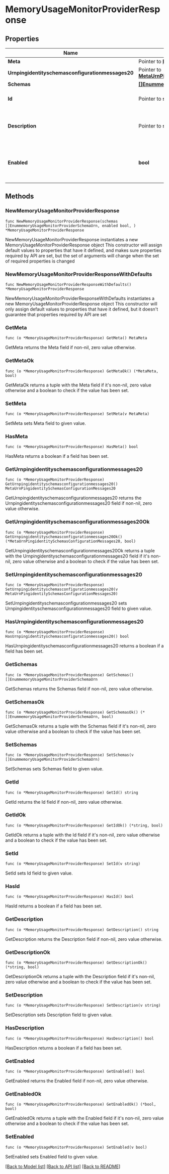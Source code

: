 # MemoryUsageMonitorProviderResponse

## Properties

Name | Type | Description | Notes
------------ | ------------- | ------------- | -------------
**Meta** | Pointer to [**MetaMeta**](MetaMeta.md) |  | [optional] 
**Urnpingidentityschemasconfigurationmessages20** | Pointer to [**MetaUrnPingidentitySchemasConfigurationMessages20**](MetaUrnPingidentitySchemasConfigurationMessages20.md) |  | [optional] 
**Schemas** | [**[]EnummemoryUsageMonitorProviderSchemaUrn**](EnummemoryUsageMonitorProviderSchemaUrn.md) |  | 
**Id** | Pointer to **string** | Name of the Monitor Provider | [optional] 
**Description** | Pointer to **string** | A description for this Monitor Provider | [optional] 
**Enabled** | **bool** | Indicates whether the Monitor Provider is enabled for use. | 

## Methods

### NewMemoryUsageMonitorProviderResponse

`func NewMemoryUsageMonitorProviderResponse(schemas []EnummemoryUsageMonitorProviderSchemaUrn, enabled bool, ) *MemoryUsageMonitorProviderResponse`

NewMemoryUsageMonitorProviderResponse instantiates a new MemoryUsageMonitorProviderResponse object
This constructor will assign default values to properties that have it defined,
and makes sure properties required by API are set, but the set of arguments
will change when the set of required properties is changed

### NewMemoryUsageMonitorProviderResponseWithDefaults

`func NewMemoryUsageMonitorProviderResponseWithDefaults() *MemoryUsageMonitorProviderResponse`

NewMemoryUsageMonitorProviderResponseWithDefaults instantiates a new MemoryUsageMonitorProviderResponse object
This constructor will only assign default values to properties that have it defined,
but it doesn't guarantee that properties required by API are set

### GetMeta

`func (o *MemoryUsageMonitorProviderResponse) GetMeta() MetaMeta`

GetMeta returns the Meta field if non-nil, zero value otherwise.

### GetMetaOk

`func (o *MemoryUsageMonitorProviderResponse) GetMetaOk() (*MetaMeta, bool)`

GetMetaOk returns a tuple with the Meta field if it's non-nil, zero value otherwise
and a boolean to check if the value has been set.

### SetMeta

`func (o *MemoryUsageMonitorProviderResponse) SetMeta(v MetaMeta)`

SetMeta sets Meta field to given value.

### HasMeta

`func (o *MemoryUsageMonitorProviderResponse) HasMeta() bool`

HasMeta returns a boolean if a field has been set.

### GetUrnpingidentityschemasconfigurationmessages20

`func (o *MemoryUsageMonitorProviderResponse) GetUrnpingidentityschemasconfigurationmessages20() MetaUrnPingidentitySchemasConfigurationMessages20`

GetUrnpingidentityschemasconfigurationmessages20 returns the Urnpingidentityschemasconfigurationmessages20 field if non-nil, zero value otherwise.

### GetUrnpingidentityschemasconfigurationmessages20Ok

`func (o *MemoryUsageMonitorProviderResponse) GetUrnpingidentityschemasconfigurationmessages20Ok() (*MetaUrnPingidentitySchemasConfigurationMessages20, bool)`

GetUrnpingidentityschemasconfigurationmessages20Ok returns a tuple with the Urnpingidentityschemasconfigurationmessages20 field if it's non-nil, zero value otherwise
and a boolean to check if the value has been set.

### SetUrnpingidentityschemasconfigurationmessages20

`func (o *MemoryUsageMonitorProviderResponse) SetUrnpingidentityschemasconfigurationmessages20(v MetaUrnPingidentitySchemasConfigurationMessages20)`

SetUrnpingidentityschemasconfigurationmessages20 sets Urnpingidentityschemasconfigurationmessages20 field to given value.

### HasUrnpingidentityschemasconfigurationmessages20

`func (o *MemoryUsageMonitorProviderResponse) HasUrnpingidentityschemasconfigurationmessages20() bool`

HasUrnpingidentityschemasconfigurationmessages20 returns a boolean if a field has been set.

### GetSchemas

`func (o *MemoryUsageMonitorProviderResponse) GetSchemas() []EnummemoryUsageMonitorProviderSchemaUrn`

GetSchemas returns the Schemas field if non-nil, zero value otherwise.

### GetSchemasOk

`func (o *MemoryUsageMonitorProviderResponse) GetSchemasOk() (*[]EnummemoryUsageMonitorProviderSchemaUrn, bool)`

GetSchemasOk returns a tuple with the Schemas field if it's non-nil, zero value otherwise
and a boolean to check if the value has been set.

### SetSchemas

`func (o *MemoryUsageMonitorProviderResponse) SetSchemas(v []EnummemoryUsageMonitorProviderSchemaUrn)`

SetSchemas sets Schemas field to given value.


### GetId

`func (o *MemoryUsageMonitorProviderResponse) GetId() string`

GetId returns the Id field if non-nil, zero value otherwise.

### GetIdOk

`func (o *MemoryUsageMonitorProviderResponse) GetIdOk() (*string, bool)`

GetIdOk returns a tuple with the Id field if it's non-nil, zero value otherwise
and a boolean to check if the value has been set.

### SetId

`func (o *MemoryUsageMonitorProviderResponse) SetId(v string)`

SetId sets Id field to given value.

### HasId

`func (o *MemoryUsageMonitorProviderResponse) HasId() bool`

HasId returns a boolean if a field has been set.

### GetDescription

`func (o *MemoryUsageMonitorProviderResponse) GetDescription() string`

GetDescription returns the Description field if non-nil, zero value otherwise.

### GetDescriptionOk

`func (o *MemoryUsageMonitorProviderResponse) GetDescriptionOk() (*string, bool)`

GetDescriptionOk returns a tuple with the Description field if it's non-nil, zero value otherwise
and a boolean to check if the value has been set.

### SetDescription

`func (o *MemoryUsageMonitorProviderResponse) SetDescription(v string)`

SetDescription sets Description field to given value.

### HasDescription

`func (o *MemoryUsageMonitorProviderResponse) HasDescription() bool`

HasDescription returns a boolean if a field has been set.

### GetEnabled

`func (o *MemoryUsageMonitorProviderResponse) GetEnabled() bool`

GetEnabled returns the Enabled field if non-nil, zero value otherwise.

### GetEnabledOk

`func (o *MemoryUsageMonitorProviderResponse) GetEnabledOk() (*bool, bool)`

GetEnabledOk returns a tuple with the Enabled field if it's non-nil, zero value otherwise
and a boolean to check if the value has been set.

### SetEnabled

`func (o *MemoryUsageMonitorProviderResponse) SetEnabled(v bool)`

SetEnabled sets Enabled field to given value.



[[Back to Model list]](../README.md#documentation-for-models) [[Back to API list]](../README.md#documentation-for-api-endpoints) [[Back to README]](../README.md)


